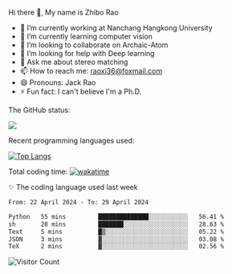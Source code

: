 Hi there 👋, My name is Zhibo Rao
- 🔭 I’m currently working at Nanchang Hangkong University
- 🌱 I’m currently learning computer vision
- 👯 I’m looking to collaborate on Archaic-Atom
- 🤔 I’m looking for help with Deep learning
- 💬 Ask me about stereo matching
- 📫 How to reach me: raoxi36@foxmail.com
- 😄 Pronouns: Jack Rao
- ⚡ Fun fact: I can't believe I'm a Ph.D.

The GitHub status:

![](https://github-readme-stats.vercel.app/api?username=ZhiboRao)

Recent programming languages used:

[![Top Langs](https://github-readme-stats.vercel.app/api/top-langs/?username=ZhiboRao&layout=compact)](https://github.com/anuraghazra/github-readme-stats)

Total coding time: [![wakatime](https://wakatime.com/badge/user/51ec5ec7-4742-4243-9eea-732ade32c0b7.svg)](https://wakatime.com/@51ec5ec7-4742-4243-9eea-732ade32c0b7)

✨ The coding language used last week 
<!--START_SECTION:waka-->

```txt
From: 22 April 2024 - To: 29 April 2024

Python   55 mins         ██████████████░░░░░░░░░░░   56.41 %
sh       28 mins         ███████░░░░░░░░░░░░░░░░░░   28.63 %
Text     5 mins          █▒░░░░░░░░░░░░░░░░░░░░░░░   05.22 %
JSON     3 mins          ▓░░░░░░░░░░░░░░░░░░░░░░░░   03.08 %
TeX      2 mins          ▓░░░░░░░░░░░░░░░░░░░░░░░░   02.56 %
```

<!--END_SECTION:waka-->

![Visitor Count](https://profile-counter.glitch.me/Raohaocheng/count.svg)
